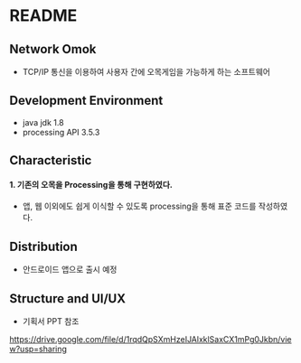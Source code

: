 # README



## Network Omok

* TCP/IP 통신을 이용하여 사용자 간에 오목게임을 가능하게 하는 소프트웨어

## Development Environment

* java jdk 1.8
* processing API 3.5.3

## Characteristic

#### 1. 기존의 오목을 Processing을 통해 구현하였다. 

* 앱, 웹 이외에도 쉽게 이식할 수 있도록 processing을 통해 표준 코드를 작성하였다. 

## Distribution

* 안드로이드 앱으로 출시 예정

## Structure and UI/UX

* 기획서 PPT 참조 

https://drive.google.com/file/d/1rqdQpSXmHzeIJAlxklSaxCX1mPg0Jkbn/view?usp=sharing

